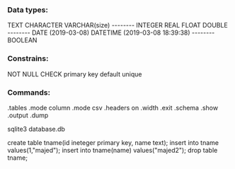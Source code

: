 <h3>Data types:</h3>
	TEXT
	CHARACTER
	VARCHAR(size)
	--------
	INTEGER
	REAL
	FLOAT
	DOUBLE
	--------
	DATE (2019-03-08)
	DATETIME (2019-03-08 18:39:38)
	--------
	BOOLEAN

<h3>Constrains:</h3>
	NOT NULL
	CHECK
	primary key
	default
	unique
	
<h3>Commands:</h3>
	.tables
	.mode column
	.mode csv
	.headers on
	.width
	.exit
	.schema
	.show
	.output
	.dump

sqlite3 database.db


create table tname(id ineteger primary key,
name text);
insert into tname values(1,"majed");
insert into tname(name) values("majed2");
drop table tname;


